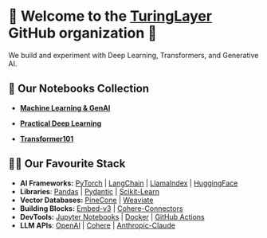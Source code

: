 # 👋 Welcome to the [TuringLayer]() GitHub organization 👋

We build and experiment with Deep Learning, Transformers, and Generative AI.

## 🧮 Our Notebooks Collection

- **[Machine Learning & GenAI](https://github.com/turinglayer/notebooks)** 

- **[Practical Deep Learning](https://github.com/dcarpintero/deep-learning-notebooks)**

- **[Transformer101](https://github.com/dcarpintero/transformer101)**

## 👩‍💻 Our Favourite Stack

- **AI Frameworks:**  [PyTorch](https://pytorch.org/docs/stable/index.html) | [LangChain](https://python.langchain.com/docs/get_started/introduction) | [LlamaIndex](https://docs.llamaindex.ai/en/stable/) | [HuggingFace](https://huggingface.co/docs)
- **Libraries**: [Pandas](https://pandas.pydata.org/docs/) | [Pydantic](https://docs.pydantic.dev/latest/) | [Scikit-Learn](https://scikit-learn.org/stable/index.html)
- **Vector Databases:** [PineCone](https://docs.pinecone.io/docs/overview) | [Weaviate](https://weaviate.io/developers/weaviate)
- **Building Blocks:** [Embed-v3](https://txt.cohere.com/introducing-embed-v3/) | [Cohere-Connectors](https://docs.cohere.com/docs/connectors) 
- **DevTools:** [Jupyter Notebooks](https://jupyter.org/) | [Docker](https://docs.docker.com/) | [GitHub Actions](https://docs.github.com/en/actions/learn-github-actions/understanding-github-actions)
- **LLM APIs**: [OpenAI](https://platform.openai.com/docs/api-reference) | [Cohere](https://docs.cohere.com/reference/about) | [Anthropic-Claude](https://docs.anthropic.com/claude/reference/getting-started-with-the-api)

